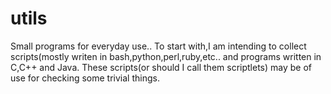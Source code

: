 utils
=====

Small programs for everyday use..
To start with,I am intending to collect scripts(mostly writen in bash,python,perl,ruby,etc.. 
and programs written in C,C++ and Java.
These scripts(or should I call them scriptlets) may be of use for checking some trivial things.
